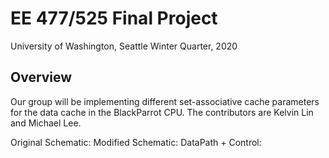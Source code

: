 # EE 477/525 Final Project
University of Washington, Seattle
Winter Quarter, 2020 

## Overview
Our group will be implementing different set-associative cache parameters for the data cache in the BlackParrot CPU.
The contributors are Kelvin Lin and Michael Lee.

Original Schematic: <TODO>
Modified Schematic: <TODO>
DataPath + Control: <TODO>
